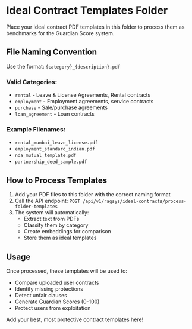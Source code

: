 # Ideal Contract Templates Folder

Place your ideal contract PDF templates in this folder to process them as benchmarks for the Guardian Score system.

## File Naming Convention

Use the format: `{category}_{description}.pdf`

### Valid Categories:
- `rental` - Leave & License Agreements, Rental contracts
- `employment` - Employment agreements, service contracts  
- `purchase` - Sale/purchase agreements  
- `loan_agreement` - Loan contracts

### Example Filenames:
- `rental_mumbai_leave_license.pdf`
- `employment_standard_indian.pdf`
- `nda_mutual_template.pdf`
- `partnership_deed_sample.pdf`

## How to Process Templates

1. Add your PDF files to this folder with the correct naming format
2. Call the API endpoint: `POST /api/v1/ragsys/ideal-contracts/process-folder-templates`
3. The system will automatically:
   - Extract text from PDFs
   - Classify them by category
   - Create embeddings for comparison
   - Store them as ideal templates

## Usage

Once processed, these templates will be used to:
- Compare uploaded user contracts
- Identify missing protections
- Detect unfair clauses
- Generate Guardian Scores (0-100)
- Protect users from exploitation

Add your best, most protective contract templates here!
